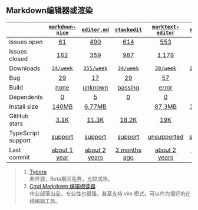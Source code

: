 ## Markdown编辑器或渲染
|   | [`markdown-nice`][b0] | [`editor.md`][r0] | [`stackedit`][n0] | [`marktext-editor`][k0] | [`notable`][a0] |
|---|:---:|:---:|:----:|:----:|:----:|
| Issues open           | [61][IO1] | [490][IO2] | [614][IO3] | [553][IO4] | [550][IO5] |
| Issues closed         | [162][IC1] | [359][IC2] | [987][IC3] | [1,178][IC4] | [863][IC5] |
| Downloads             | [`34/week`][DL1] | [`355/week`][DL2] | [`34/week`][DL3] | [`20/week`][DL4] | [`25/week`][DL5] |
| Bug              | [29][bug1] | [17][bug2] | [29][bug3] | [57][bug4] | [77][bug5] |
| Build                 | [none][bd1] | [unknown][bd2] | [passing][bd3] | [error][bd4] | [none][bd5] |
| Dependents            | [0][dep1] | [5][dep2] | [0][dep3] | [0][dep4] | [0][dep5] |
| Install size          | [140MB][IS1] | [6.77MB][IS2] |  | [87.3MB][IS4] | [3.70KB][IS5] |
| GitHub stars          | [3.1K][stars1] | [11.3K][stars2] | [18.2K][stars3] | [19K][stars4] | [18K][stars5] |
| TypeScript support    | [support][TS1] | [support][TS2] | [support][TS3] | [unsupported][TS4] | [support][TS5] |
| Last commit           | [about 1 year][commits1] | [about 2 years][commits2] | [3 months ago][commits3] | [about 2 years][commits4] | [1 year ago][commits5] |

[b0]: https://github.com/mdnice/markdown-nice
[r0]: https://github.com/pandao/editor.md
[n0]: https://github.com/benweet/stackedit
[k0]: https://github.com/marktext/marktext
[a0]: https://github.com/notable/notable

[IO1]: https://github.com/mdnice/markdown-nice/issues
[IO2]: https://github.com/pandao/editor.md/issues
[IO3]: https://github.com/benweet/stackedit/issues
[IO4]: https://github.com/marktext/marktext/issues
[IO5]: https://github.com/notable/notable/issues
[IC1]: https://github.com/mdnice/markdown-nice/issues
[IC2]: https://github.com/pandao/editor.md/issues
[IC3]: https://github.com/benweet/stackedit/issues
[IC4]: https://github.com/marktext/marktext/issues
[IC5]: https://github.com/notable/notable/issues

[DL1]: https://www.npmjs.com/package/markdown-nice
[DL2]: https://www.npmjs.com/package/editor.md
[DL3]: https://www.npmjs.com/package/stackedit
[DL4]: https://www.npmjs.com/package/marktext-editor
[DL5]: https://www.npmjs.com/package/merge-images

[bd1]: https://www.travis-ci.org/github/mdnice/markdown-nice
[bd2]: https://www.travis-ci.org/github/pandao/editor.md
[bd3]: https://travis-ci.org/github/benweet/stackedit
[bd4]: https://www.travis-ci.org/github/marktext/marktext
[bd5]: https://www.travis-ci.org/github/notable/notable

[bug1]: https://github.com/mdnice/markdown-nice/issues?page=2&q=is%3Aopen+is%3Aissue+label%3Abug
[bug2]: https://github.com/pandao/editor.md/issues?q=is%3Aopen+is%3Aissue+label%3Abug
[bug3]: https://github.com/benweet/stackedit/issues?page=2&q=is%3Aopen+is%3Aissue+label%3Abug
[bug4]: https://github.com/marktext/marktext/issues?page=3&q=is%3Aopen+is%3Aissue+label%3A%22%F0%9F%90%9B+bug%22
[bug5]: https://github.com/notable/notable/issues?q=is%3Aopen+is%3Aissue+label%3Abug

[dep1]: https://www.npmjs.com/package/markdown-nice
[dep2]: https://www.npmjs.com/package/editor.md
[dep3]: https://www.npmjs.com/package/stackedit
[dep4]: https://www.npmjs.com/package/marktext-editor
[dep5]: https://www.npmjs.com/package/notable

[IS1]: https://packagephobia.com/result?p=markdown-nice
[IS2]: https://packagephobia.com/result?p=editor.md
[IS3]: https://packagephobia.com/result?p=cropperjs
[IS4]: https://packagephobia.com/result?p=marktext-editor
[IS5]: https://packagephobia.com/result?p=notable

[stars1]: https://github.com/mdnice/markdown-nice/stargazers
[stars2]: https://github.com/pandao/editor.md/stargazers
[stars3]: https://github.com/benweet/stackedit/stargazers
[stars4]: https://github.com/marktext/marktext/stargazers
[stars5]: https://github.com/notable/notable/stargazers

[TS1]: https://www.npmjs.com/package/@types/pica
[TS2]: https://github.com/fengyuanchen/compressorjs/search?l=TypeScript
[TS3]: https://github.com/fengyuanchen/cropperjs/search?l=TypeScript
[TS4]: https://github.com/benhowdle89/grade/search?l=javascript
[TS5]: https://www.npmjs.com/package/@types/merge-images

[commits1]: https://github.com/mdnice/markdown-nice/commits
[commits2]: https://github.com/pandao/editor.md/commits
[commits3]: https://github.com/benweet/stackedit/commits
[commits4]: https://github.com/marktext/marktext/commits
[commits5]: https://github.com/lukechilds/merge-images/commits

>1. [Typora](https://typora.io/)<br>
  非开源，Beta期间免费，比较成熟。
>2. [Cmd Markdown 编辑阅读器](https://www.zybuluo.com/mdeditor)<br>
  作业部落出品，专业性也很强。甚至支持 vim 模式。可以作为很好的在线编辑工具。